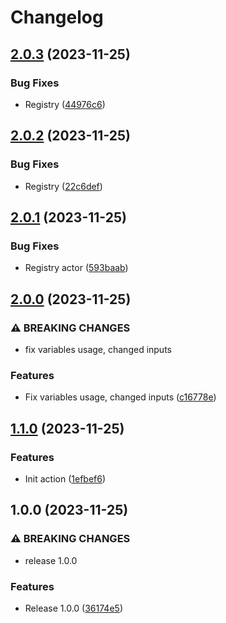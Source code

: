 # Changelog

## [2.0.3](https://github.com/netwatching/action.docker.push/compare/v2.0.2...v2.0.3) (2023-11-25)


### Bug Fixes

* Registry ([44976c6](https://github.com/netwatching/action.docker.push/commit/44976c66c975312ac97a3da3c75303ed817c4041))

## [2.0.2](https://github.com/netwatching/action.docker.push/compare/v2.0.1...v2.0.2) (2023-11-25)


### Bug Fixes

* Registry ([22c6def](https://github.com/netwatching/action.docker.push/commit/22c6defcce7c11b6b87a9b64e956c5da31e7ef55))

## [2.0.1](https://github.com/netwatching/action.docker.push/compare/v2.0.0...v2.0.1) (2023-11-25)


### Bug Fixes

* Registry actor ([593baab](https://github.com/netwatching/action.docker.push/commit/593baabb52a5915e5682d8e91670b1d6b3c24563))

## [2.0.0](https://github.com/netwatching/action.docker.push/compare/v1.1.0...v2.0.0) (2023-11-25)


### ⚠ BREAKING CHANGES

* fix variables usage, changed inputs

### Features

* Fix variables usage, changed inputs ([c16778e](https://github.com/netwatching/action.docker.push/commit/c16778e8f3cd02adb627a58c1c90f64f8a5b0b6f))

## [1.1.0](https://github.com/netwatching/action.docker.push/compare/v1.0.0...v1.1.0) (2023-11-25)


### Features

* Init action ([1efbef6](https://github.com/netwatching/action.docker.push/commit/1efbef68e5a5ec40146a0a3e57a84cacc4bdc6ee))

## 1.0.0 (2023-11-25)


### ⚠ BREAKING CHANGES

* release 1.0.0

### Features

* Release 1.0.0 ([36174e5](https://github.com/netwatching/action.docker.push/commit/36174e58775e9924c3725826c5c6b978cc30eaf5))
